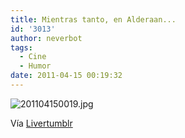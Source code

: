 ```yaml
---
title: Mientras tanto, en Alderaan...
id: '3013'
author: neverbot
tags:
  - Cine
  - Humor
date: 2011-04-15 00:19:32
---
```


![201104150019.jpg](./201104150019.jpg)

Vía [Livertumblr](http://livercake.tumblr.com/post/4592546864/bahahaha-crueldad-3-fuckyeah-nerdery-your)